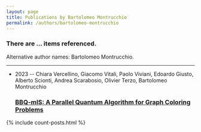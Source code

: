 ```yaml
---
layout: page
title: Publications by Bartolomeo Montrucchio
permalink: /authors/bartolomeo-montrucchio
---
```


<h3 id="number-posts">There are ... items referenced.</h3>
<p id='info-authors'>Alternative author names: Bartolomeo Montrucchio.</p>
<hr />
<ul class="post-list">
<li><span class='post-meta'>2023 -- Chiara Vercellino, Giacomo Vitali, Paolo Viviani, Edoardo Giusto, Alberto Scionti, Andrea Scarabosio, Olivier Terzo, Bartolomeo Montrucchio</span><h3><a class='post-link' href="{{ site.baseurl }}/bbq-mis-a-parallel-quantum-algorithm-for-graph-coloring-problems">BBQ-mIS: A Parallel Quantum Algorithm for Graph Coloring Problems</a></h3></li>

</ul>
{% include count-posts.html %}
